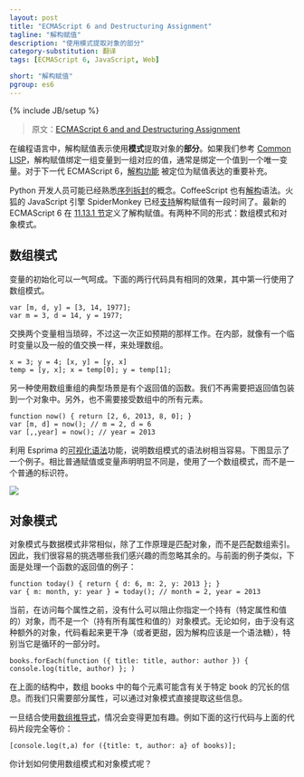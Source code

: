```yaml
---
layout: post
title: "ECMAScript 6 and Destructuring Assignment"
tagline: "解构赋值"
description: "使用模式提取对象的部分"
category-substitution: 翻译
tags: [ECMAScript 6, JavaScript, Web]

short: "解构赋值"
pgroup: es6
---
```

{% include JB/setup %}

> 原文：[ECMAScript 6 and and Destructuring Assignment](http://ariya.ofilabs.com/2013/02/es6-and-destructuring-assignment.html)

<!-- In a programming language, destructuring assignment denotes the use of **patterns** to extract **parts** of an object. If we refer to [Common LISP](http://www.cs.cmu.edu/Groups/AI/html/cltl/clm/node252.html), destructuring assignment binds a set of variables to a corresponding set of values, where normally bind a value to a single variable. For the next-generation ECMAScript 6, [destructuring feature](http://wiki.ecmascript.org/doku.php?id=harmony:destructuring) is slated to be an important addition to the assignment expression. -->
在编程语言中，解构赋值表示使用**模式**提取对象的**部分**。如果我们参考 [Common LISP](http://www.cs.cmu.edu/Groups/AI/html/cltl/clm/node252.html)，解构赋值绑定一组变量到一组对应的值，通常是绑定一个值到一个唯一变量。对于下一代 ECMAScript 6，[解构功能](http://wiki.ecmascript.org/doku.php?id=harmony:destructuring) 被定位为赋值表达的重要补充。

<!-- Python developers might be already familiar with the concept of [sequence unpacking](http://docs.python.org/2/tutorial/datastructures.html#tuples-and-sequences). CoffeeScript also already has the syntax for [destructuring](http://coffeescript.org/#destructuring). SpiderMonkey, the JavaScript engine in Firefox, has been [supporting](https://developer.mozilla.org/en-US/docs/JavaScript/New_in_JavaScript/1.7) destructuring assignment for a while. The latest ECMAScript 6 defines the grammar for destructuring assignment in [Section 11.13.1](http://teramako.github.com/ECMAScript/ecma6th_syntax.html#11.13.1). There are two different forms: array pattern and object pattern. -->
Python 开发人员可能已经熟悉[序列拆封](http://docs.python.org/2/tutorial/datastructures.html#tuples-and-sequences)的概念。CoffeeScript 也有[解构](http://coffeescript.org/#destructuring)语法。火狐的 JavaScript 引擎 SpiderMonkey 已经[支持](https://developer.mozilla.org/en-US/docs/JavaScript/New_in_JavaScript/1.7)解构赋值有一段时间了。最新的 ECMAScript 6 在 [11.13.1 节](http://teramako.github.com/ECMAScript/ecma6th_syntax.html#11.13.1)定义了解构赋值。有两种不同的形式：数组模式和对象模式。

<!-- ## Array Pattern -->

## 数组模式

<!-- Variables can be initialized in one go. The following two lines have the same effect, the first one is employing an array pattern. -->
变量的初始化可以一气呵成。下面的两行代码具有相同的效果，其中第一行使用了数组模式。

    var [m, d, y] = [3, 14, 1977];
    var m = 3, d = 14, y = 1977;

<!-- Swapping two variables is rather trivial, this one works just as expected. Internally, it does the sequence as if there is a temporary variable temp and the usual value exchange. -->
交换两个变量相当琐碎，不过这一次正如预期的那样工作。在内部，就像有一个临时变量以及一般的值交换一样，来处理数组。

    x = 3; y = 4; [x, y] = [y, x]
    temp = [y, x]; x = temp[0]; y = temp[1];

<!-- Another typical use of array restructuring is for a function which has multiple return values. We don't need to wrap it in an object anymore. Also, there is no need to accept all elements in the array. -->
另一种使用数组重组的典型场景是有个返回值的函数。我们不再需要把返回值包装到一个对象中。另外，也不需要接受数组中的所有元素。

    function now() { return [2, 6, 2013, 8, 0]; }
    var [m, d] = now(); // m = 2, d = 6
    var [,,year] = now(); // year = 2013

<!-- With the [syntax visualization](http://esprima.googlecode.com/git-history/harmony/demo/parse.html) feature of Esprima, it is rather easy to illustrate the syntax tree of an array pattern. The following figure shows an example thereof. Compared to a vanilla assignment or variable declarator, the obvious different here is that we have an array pattern instead of a plain identifier. -->
利用 Esprima 的[可视化语法](http://esprima.googlecode.com/git-history/harmony/demo/parse.html)功能，说明数组模式的语法树相当容易。下图显示了一个例子。相比普通赋值或变量声明明显不同是，使用了一个数组模式，而不是一个普通的标识符。

![](http://ariya.ofilabs.com/wp-content/uploads/2013/02/destructuring.png)

<!-- ## Object Pattern -->

## 对象模式

<!-- This pattern is very similar, except it works by matching object properties instead of array indices. Thus, we can easily pick the ones we are interested in while ignoring the rest. A similar example as before, e.g. when processing the return value of a function: -->
对象模式与数据模式非常相似，除了工作原理是匹配对象，而不是匹配数组索引。因此，我们很容易的挑选哪些我们感兴趣的而忽略其余的。与前面的例子类似，下面是处理一个函数的返回值的例子：

    function today() { return { d: 6, m: 2, y: 2013 }; }
    var { m: month, y: year } = today(); // month = 2, year = 2013

<!-- Of course, instead of a pattern, nothing stops you from assigning a holder object before accessing each property. However, the lack of such extra object makes the code looks cleaner (or sweeter, since destructuring is supposed to be a syntactic sugar), in particular when it is part of a loop. -->
当前，在访问每个属性之前，没有什么可以阻止你指定一个持有（特定属性和值的）对象，而不是一个（持有所有属性和值的）对象模式。无论如何，由于没有这种额外的对象，代码看起来更干净（或者更甜，因为解构应该是一个语法糖），特别当它是循环的一部分时。

    books.forEach(function ({ title: title, author: author }) { console.log(title, author) }; )

<!-- In the above construct, every element in that books array may contain a lengthy information about that particular book. Since we just want some properties, it is possible to extract them directly via the object pattern. -->
在上面的结构中，数组 books 中的每个元素可能含有关于特定 book 的冗长的信息。而我们只需要部分属性，可以通过对象模式直接提取这些信息。

<!-- It gets even more interesting once we combine with [array comprehension](http://ariya.ofilabs.com/2013/01/es6-and-array-comprehension.html). For example, the following line is exactly the same as the above snippet: -->
一旦结合使用[数组推导式](http://ariya.ofilabs.com/2013/01/es6-and-array-comprehension.html)，情况会变得更加有趣。例如下面的这行代码与上面的代码片段完全等价：

    [console.log(t,a) for ({title: t, author: a} of books)];

<!-- How do you plan to (ab)use array and object pattern? -->
你计划如何使用数组模式和对象模式呢？





